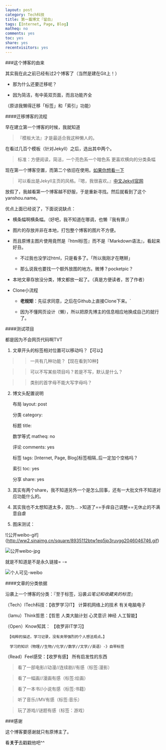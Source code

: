 ```yaml
---
layout: post 
category: Tech科技
title: 第一篇博文『留白』
tags: [Internet, Page, Blog]
matheq: no
comments: yes
toc: yes
share: yes
recentvisitors: yes
---
```


###这个博客的由来

其实我在此之前已经有过2个博客了（当然是建在Git上！）

- 那为什么还要迁移呢？

- 因为简洁，有中英双页面，而且功能齐全

（原谅我懒得迁移「标签」和「索引」功能）

####迁移博客的流程

早在建立第一个博客的时候，我就知道

>『模板大法』才是最适合我这种懒人的。

在看过几百个模板（针对Jekyll）之后，选出其中两个。

>标准：方便阅读，简洁，一个亮色系一个暗色系 更喜欢横向的分类条幅

现在第一个博客空置，而第二个依旧在使用。[如果你想看一下](http://unkonw.github.io/)

>可以看出是Jekyll主页的风格。『嗯，我很喜欢。』[中文Jekyll官网](http://jekyllcn.com/)

放假了，我越看第一个博客越不舒服，于是重新寻找。然后就看到了这个yanshou.name。

优点上面已经说了，下面说说缺点：

- 横条幅啊横条幅。（好吧，我不知道在哪调，也懒『我有罪』）

- 图片的存放并非在本地，打包整个博客的图片不方便。

- 而且原博主图片使用竟然是『html标签』而不是『Markdown语法』，看起来好丑。

  - 不过我也没学过html，只是看多了。「所以我刚才在瞎掰」
  
  - 那么说我也要找一个额外放图的地方。微博？pocketpic？

- 本地文章存放没分类，博文都放一起了。（真是方便读者，苦了作者）

- Clone小流程

  - **老规矩**：先征求同意，之后在Github上直接Clone下来。`
  
  - 因为不懂网页设计（懒），所以把原先博主的信息相应地换成自己的就行了。

####测试项目

都是因为不会网页代码啊TVT

1. 文章开头的标签相对位置可以移动吗？【可以】

>>一共有几种功能？【现在看到10种】

>>可以不写某些项目吗？若是不写，默认是什么？

>>类别的首字母不能大写字母吗？

2. 博文头配置说明
  
    布局 layout: post
    
    分类 category: 
      
    标题 title: 
    
    数学等式 matheq: no
    
    评论 comments: yes
    
    标签 tags: [Internet, Page, Blog]标签相隔`,`后一定加个空格吗？
    
    索引 toc: yes
    
    分享 share: yes
    
3. 其实有两个share，我不知道另外一个是怎么回事，还有一大批文件不知道对应功能什么的。

4. 其实我也不太想知道太多，因为... >知道了==手痒自己调整==无休止的不满意自虐

5. 图床测试：

![公开weibo-gif]{http://ww2.sinaimg.cn/square/8935112btw1eq5jp3ruvgg2046046746.gif)

![公开weibo-jpg](http://ww4.sinaimg.cn/square/8935112btw1eq5jp3zfvuj2046046dfr.jpg)

就是不知道是不是永久链接= -=

![个人可见-weibo](http://ww3.sinaimg.cn/bmiddle/8935112btw1eq5jrzweeij20c808s75s.jpg)

####文章的分类依据

沿袭上一个博客的分类：『至于标签，沿袭*云笔记和收藏夹的标签*』

（Tech）ITech科技：【收罗学习IT】 计算机网络上的技术 有关电脑电子

（Iamu）Think哲思：【哲思 人类大脑计划 心灵意识 神经 人工智能】 

（Open）Know知其： 【收罗非IT学习】

     【纯粹的描述，学习记录，没有夹带强烈的个人想法观点。】
     
      学习的知识（物理//生物//化学//数学//文学//英语）-》自带标签
      
（Read）Feel感受：【收罗有感】 所有启发性的东西 

>看了一部电影//动漫//连续剧//有感（标签:漫影）
                
>看了一幅画//漫画有感（标签:绘画）
                
>看了一本书//小说有感（标签:书籍）

>听了音乐//MV有感（标签:音乐）
                
>玩了游戏//谜题有感（标签：游戏）
      
###感谢

这个博客要感谢就只有原博主了。

看**关于**去戳戳他吧^^